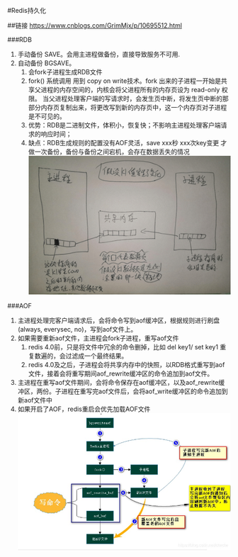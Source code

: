 #Redis持久化

##链接
    https://www.cnblogs.com/GrimMjx/p/10695512.html

###RDB
1. 手动备份 SAVE。会用主进程做备份，直接导致服务不可用.
2. 自动备份 BGSAVE。
    1. 会fork子进程生成RDB文件
    2. fork() 系统调用 用到 copy on write技术。fork 出来的子进程一开始是共享父进程的内存空间的，内核会将父进程所有的内存页设为 read-only 权限。
       当父进程处理客户端的写请求时，会发生页中断，将发生页中断的那部分内存页复制出来，将更改写到新的内存页中，这一个内存页对子进程是不可见的。
    3. 优势：RDB是二进制文件，体积小，恢复快；不影响主进程处理客户端请求的响应时间；
    4. 缺点：RDB生成规则的配置没有AOF灵活，save xxx秒 xxx次key变更 才做一次备份，备份与备份之间宕机，会存在数据丢失的情况
![avatar](../img/4651638362500_.pic_hd.jpg)

###AOF
1. 主进程处理完客户端请求后，会将命令写到aof缓冲区，根据规则进行刷盘(always, everysec, no)，写到aof文件上。
2. 如果需要重新aof文件，主进程会fork子进程，重写aof文件
    1. redis 4.0前，只是将文件中冗余的命令删掉，比如 del key1/ set key1 重复数遍的，会过滤成一个最终结果。
    2. redis 4.0及之后，子进程会将共享内存中的快照，以RDB格式重写到aof文件，接着会将重写期间aof_rewrite缓冲区的命令追加到aof文件。
3. 主进程在重写aof文件期间，会将命令保存在aof缓冲区，以及aof_rewrite缓冲区，两份。子进程在重写完aof文件后，会将aof_write缓冲区的命令追加到新aof文件中
4. 如果开启了AOF，redis重启会优先加载AOF文件
![avatar](../img/4631638361270_.pic.jpg)
